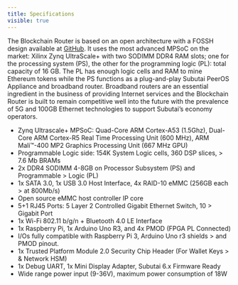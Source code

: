 ```yaml
---
title: Specifications
visible: true
---
```


The Blockchain Router is based on an open architecture with a FOSSH design available at [GitHub](https://github.com/subutai-io/blockchain-router). It uses the most advanced MPSoC on the market: Xilinx Zynq UltraScale+ with two SODIMM DDR4 RAM slots; one for the processing system (PS), the other for the programming logic (PL): total capacity of 16 GB. The PL has enough logic cells and RAM to mine Ethereum tokens while the PS functions as a plug-and-play Subutai PeerOS Appliance and broadband router. Broadband routers are an essential ingredient in the business of providing Internet services and the Blockchain Router is built to remain competitive well into the future with the prevalence of 5G and 100GB Ethernet technologies to support Subutai’s economy operators.

 * Zynq Ultrascale+ MPSoC: Quad-Core ARM Cortex-A53 (1.5Ghz), Dual-Core ARM Cortex-R5 Real Time Processing Unit (600 MHz), ARM Mali™-400 MP2 Graphics Processing Unit (667 MHz GPU)
 * Programmable Logic side: 154K System Logic cells, 360 DSP slices, > 7.6 Mb BRAMs
 * 2x DDR4 SODIMM 4-8GB on Processor Subsystem (PS) and Programmable > Logic (PL)
 * 1x SATA 3.0, 1x USB 3.0 Host Interface, 4x RAID-10 eMMC (256GB each > at 800Mb/s)
 * Open source eMMC host controller IP core
 * 5+1 RJ45 Ports: 5 Layer 2 Controlled Gigabit Ethernet Switch, 10 > Gigabit Port
 * 1x Wi-Fi 802.11 b/g/n + Bluetooth 4.0 LE Interface
 * 1x Raspberry Pi, 1x Arduino Uno R3, and 4x PMOD (FPGA PL Connected)
 * I/Os fully compatible with Raspberry Pi 3, Arduino Uno r3 shields > and PMOD pinout.
 * 1x Trusted Platform Module 2.0 Security Chip Header (For Wallet Keys > & Network HSM)
 * 1x Debug UART, 1x Mini Display Adapter, Subutai 6.x Firmware Ready
 * Wide range power input (9-36V), maximum power consumption of 18W